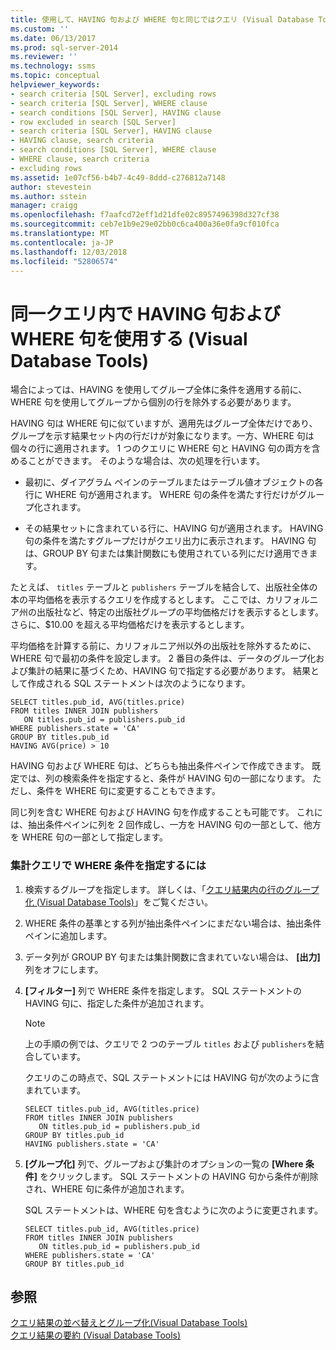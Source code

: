 ```yaml
---
title: 使用して、HAVING 句および WHERE 句と同じではクエリ (Visual Database Tools) |Microsoft Docs
ms.custom: ''
ms.date: 06/13/2017
ms.prod: sql-server-2014
ms.reviewer: ''
ms.technology: ssms
ms.topic: conceptual
helpviewer_keywords:
- search criteria [SQL Server], excluding rows
- search criteria [SQL Server], WHERE clause
- search conditions [SQL Server], HAVING clause
- row excluded in search [SQL Server]
- search criteria [SQL Server], HAVING clause
- HAVING clause, search criteria
- search conditions [SQL Server], WHERE clause
- WHERE clause, search criteria
- excluding rows
ms.assetid: 1e07cf56-b4b7-4c49-8ddd-c276812a7148
author: stevestein
ms.author: sstein
manager: craigg
ms.openlocfilehash: f7aafcd72eff1d21dfe02c8957496398d327cf38
ms.sourcegitcommit: ceb7e1b9e29e02bb0c6ca400a36e0fa9cf010fca
ms.translationtype: MT
ms.contentlocale: ja-JP
ms.lasthandoff: 12/03/2018
ms.locfileid: "52806574"
---
```

# <a name="use-having-and-where-clauses-in-the-same-query-visual-database-tools"></a>同一クエリ内で HAVING 句および WHERE 句を使用する (Visual Database Tools)
  場合によっては、HAVING を使用してグループ全体に条件を適用する前に、WHERE 句を使用してグループから個別の行を除外する必要があります。  
  
 HAVING 句は WHERE 句に似ていますが、適用先はグループ全体だけであり、グループを示す結果セット内の行だけが対象になります。一方、WHERE 句は個々の行に適用されます。 1 つのクエリに WHERE 句と HAVING 句の両方を含めることができます。 そのような場合は、次の処理を行います。  
  
-   最初に、ダイアグラム ペインのテーブルまたはテーブル値オブジェクトの各行に WHERE 句が適用されます。 WHERE 句の条件を満たす行だけがグループ化されます。  
  
-   その結果セットに含まれている行に、HAVING 句が適用されます。 HAVING 句の条件を満たすグループだけがクエリ出力に表示されます。 HAVING 句は、GROUP BY 句または集計関数にも使用されている列にだけ適用できます。  
  
 たとえば、 `titles` テーブルと `publishers` テーブルを結合して、出版社全体の本の平均価格を表示するクエリを作成するとします。 ここでは、カリフォルニア州の出版社など、特定の出版社グループの平均価格だけを表示するとします。 さらに、$10.00 を超える平均価格だけを表示するとします。  
  
 平均価格を計算する前に、カリフォルニア州以外の出版社を除外するために、WHERE 句で最初の条件を設定します。 2 番目の条件は、データのグループ化および集計の結果に基づくため、HAVING 句で指定する必要があります。 結果として作成される SQL ステートメントは次のようになります。  
  
```  
SELECT titles.pub_id, AVG(titles.price)  
FROM titles INNER JOIN publishers  
   ON titles.pub_id = publishers.pub_id  
WHERE publishers.state = 'CA'  
GROUP BY titles.pub_id  
HAVING AVG(price) > 10  
```  
  
 HAVING 句および WHERE 句は、どちらも抽出条件ペインで作成できます。 既定では、列の検索条件を指定すると、条件が HAVING 句の一部になります。 ただし、条件を WHERE 句に変更することもできます。  
  
 同じ列を含む WHERE 句および HAVING 句を作成することも可能です。 これには、抽出条件ペインに列を 2 回作成し、一方を HAVING 句の一部として、他方を WHERE 句の一部として指定します。  
  
### <a name="to-specify-a-where-condition-in-an-aggregate-query"></a>集計クエリで WHERE 条件を指定するには  
  
1.  検索するグループを指定します。 詳しくは、「[クエリ結果内の行のグループ化 (Visual Database Tools)](visual-database-tools.md)」をご覧ください。  
  
2.  WHERE 条件の基準とする列が抽出条件ペインにまだない場合は、抽出条件ペインに追加します。  
  
3.  データ列が GROUP BY 句または集計関数に含まれていない場合は、 **[出力]** 列をオフにします。  
  
4.  **[フィルター]** 列で WHERE 条件を指定します。 SQL ステートメントの HAVING 句に、指定した条件が追加されます。  
  
    > [!NOTE]  
    >  上の手順の例では、クエリで 2 つのテーブル `titles` および `publishers`を結合しています。  
  
     クエリのこの時点で、SQL ステートメントには HAVING 句が次のように含まれています。  
  
    ```  
    SELECT titles.pub_id, AVG(titles.price)  
    FROM titles INNER JOIN publishers   
       ON titles.pub_id = publishers.pub_id  
    GROUP BY titles.pub_id  
    HAVING publishers.state = 'CA'  
    ```  
  
5.  **[グループ化]** 列で、グループおよび集計のオプションの一覧の **[Where 条件]** をクリックします。 SQL ステートメントの HAVING 句から条件が削除され、WHERE 句に条件が追加されます。  
  
     SQL ステートメントは、WHERE 句を含むように次のように変更されます。  
  
    ```  
    SELECT titles.pub_id, AVG(titles.price)  
    FROM titles INNER JOIN publishers   
       ON titles.pub_id = publishers.pub_id  
    WHERE publishers.state = 'CA'  
    GROUP BY titles.pub_id  
    ```  
  
## <a name="see-also"></a>参照  
 [クエリ結果の並べ替えとグループ化&#40;Visual Database Tools&#41;](sort-and-group-query-results-visual-database-tools.md)   
 [クエリ結果の要約 (Visual Database Tools)](summarize-query-results-visual-database-tools.md)  
  
  
